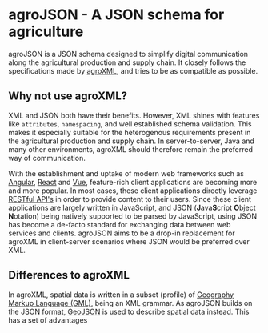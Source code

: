 # agroJSON - A JSON schema for agriculture
agroJSON is a JSON schema designed to simplify digital communication along the 
agricultural production and supply chain. It closely follows the specifications made by 
[agroXML](http://195.37.233.20/), and tries to be as compatible as possible.

## Why not use agroXML?
XML and JSON both have their benefits. However, XML shines with features like
`attributes`, `namespacing`, and well established schema validation. This makes it 
especially suitable for the heterogenous requirements present in the agricultural 
production and supply chain. In server-to-server, Java and many other environments, agroXML should therefore remain the preferred way of communication.

With the establishment and uptake of modern web frameworks such as [Angular](https://angularjs.org/), 
[React](https://reactjs.org/) and [Vue](https://vuejs.org/), feature-rich client 
applications are becoming more and more popular. In most cases, these client applications
directly leverage [RESTful API's](https://de.wikipedia.org/wiki/Representational_State_Transfer) in order 
to provide content to their users. Since these client applications are largely written in 
JavaScript, and JSON (**J**ava**S**cript **O**bject **N**otation) being natively supported to be parsed by JavaScript, using JSON has become a de-facto standard for exchanging data between web services and clients. agroJSON aims to be a drop-in replacement for agroXML in client-server scenarios where JSON would be preferred over XML.

## Differences to agroXML
In agroXML, spatial data is written in a subset (profile) of [Geography Markup Language (GML)](https://www.opengeospatial.org/standards/gml), being an XML grammar. As agroJSON builds on the JSON format, [GeoJSON](https://de.wikipedia.org/wiki/GeoJSON) is used to describe spatial data instead. This has a set of advantages 